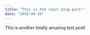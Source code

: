 ```yaml
---
title: "This is the react blog post!"
date: "2019-04-10"
---
```



This is another totally amazing test post!
